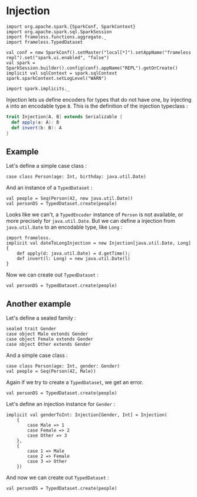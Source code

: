 # Injection
```tut:invisible
import org.apache.spark.{SparkConf, SparkContext}
import org.apache.spark.sql.SparkSession
import frameless.functions.aggregate._
import frameless.TypedDataset

val conf = new SparkConf().setMaster("local[*]").setAppName("frameless repl").set("spark.ui.enabled", "false")
val spark = SparkSession.builder().config(conf).appName("REPL").getOrCreate()
implicit val sqlContext = spark.sqlContext
spark.sparkContext.setLogLevel("WARN")

import spark.implicits._
``` 
Injection lets us define encoders for types that do not have one, by injecting `A` into an encodable type `B`.
This is the definition of the injection typeclass : 
```scala
trait Injection[A, B] extends Serializable {
  def apply(a: A): B
  def invert(b: B): A
}
``` 
## Example
Let's define a simple case class : 
```tut:book
case class Person(age: Int, birthday: java.util.Date)
``` 
And an instance of a `TypedDataset` :
```tut:book:fail
val people = Seq(Person(42, new java.util.Date))
val personDS = TypedDataset.create(people)
``` 
Looks like we can't, a `TypedEncoder` instance of `Person` is not available, or more precisely for `java.util.Date`. 
But we can define a injection from `java.util.Date` to an encodable type, like `Long` : 
```tut:book
import frameless._
implicit val dateToLongInjection = new Injection[java.util.Date, Long]{ 
    def apply(d: java.util.Date) = d.getTime(); 
    def invert(l: Long) = new java.util.Date(l) 
}
``` 
Now we can create out `TypedDataset` : 
```tut:book
val personDS = TypedDataset.create(people)
``` 
## Another example
Let's define a sealed family : 
```tut:book
sealed trait Gender
case object Male extends Gender
case object Female extends Gender
case object Other extends Gender
``` 
And a simple case class : 
```tut:book
case class Person(age: Int, gender: Gender)
val people = Seq(Person(42, Male))
``` 
Again if we try to create a `TypedDataset`, we get an error.
```tut:book:fail
val personDS = TypedDataset.create(people)
``` 
Let's define an injection instance for `Gender` : 
```tut:book
implicit val genderToInt: Injection[Gender, Int] = Injection(
    {
        case Male => 1
        case Female => 2
        case Other => 3
    },
    {
        case 1 => Male
        case 2 => Female
        case 3 => Other
    })
``` 
And now we can create out `TypedDataset` : 
```tut:book
val personDS = TypedDataset.create(people)
``` 